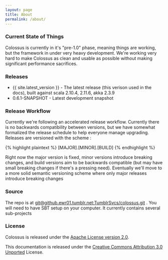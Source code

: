 ```yaml
---
layout: page
title: About
permalink: /about/
---
```


### Current State of Things

Colossus is currently in it's "pre-1.0" phase, meaning things are working, but
the framework in under very heavy development.  We're working very hard to make
Colossus as clean and usable as possible without making significant performance
sacrifices.



### Releases
* {{ site.latest_version }} - The latest release (this verison used in the docs), built against scala 2.10.4, 2.11.6, akka 2.3.9
* 0.6.1-SNAPSHOT - Latest development snapshot

### Release Workflow

Currently we're following an accelerated release workflow.  Currently there is
no backwards compatibility between versions, but we have somewhat formalized
the release schedule to help everyone manage upgrading.  Releases are versioned with the scheme :

{% highlight plaintext %}
[MAJOR].[MINOR].[BUILD]
{% endhighlight %}

Right now the major version is fixed, minor versions introduce breaking
changes, and build versions aim to be backwards compatible (but may have small
breaking changes if there's a pressing need).  Eventually we'll move to a more
solid semantic versioning scheme where only major releases introduce breaking
changes

### Source

The repo is at [git@github.ewr01.tumblr.net:TumblrSvcs/colossus.git](git@github.ewr01.tumblr.net:TumblrSvcs/colossus.git) . You will need to have SBT setup on your computer.  It currently contains several sub-projects


### License

Colossus is released under the [Apache License version 2.0](http://www.apache.org/licenses/LICENSE-2.0).

This documentation is released under the [Creative Commons Attribution 3.0 Unported](http://creativecommons.org/licenses/by/3.0/) License. 


